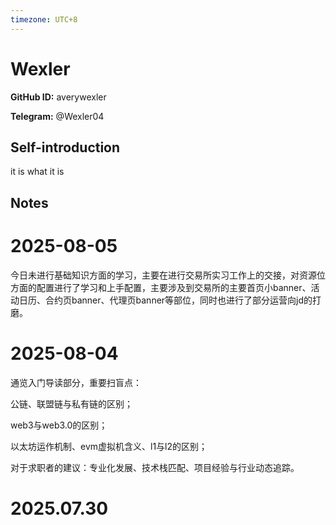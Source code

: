 ```yaml
---
timezone: UTC+8
---
```


# Wexler

**GitHub ID:** averywexler

**Telegram:** @Wexler04

## Self-introduction

it is what it is

## Notes

<!-- Content_START -->
# 2025-08-05

今日未进行基础知识方面的学习，主要在进行交易所实习工作上的交接，对资源位方面的配置进行了学习和上手配置，主要涉及到交易所的主要首页小banner、活动日历、合约页banner、代理页banner等部位，同时也进行了部分运营向jd的打磨。

# 2025-08-04

通览入门导读部分，重要扫盲点：

公链、联盟链与私有链的区别；

web3与web3.0的区别；

以太坊运作机制、evm虚拟机含义、l1与l2的区别；

对于求职者的建议：专业化发展、技术栈匹配、项目经验与行业动态追踪。


# 2025.07.30


<!-- Content_END -->
